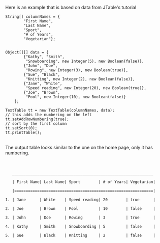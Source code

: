 Here is an example that is based on data from JTable's tutorial

```
String[] columnNames = {                                       
		"First Name",                                          
        "Last Name",                                           
        "Sport",                                               
        "# of Years",                                          
        "Vegetarian"};                                         
                                                               
                                                               
Object[][] data = {                                            
	    {"Kathy", "Smith",                                     
	     "Snowboarding", new Integer(5), new Boolean(false)},  
	    {"John", "Doe",                                        
	     "Rowing", new Integer(3), new Boolean(true)},         
	    {"Sue", "Black",                                       
	     "Knitting", new Integer(2), new Boolean(false)},      
	    {"Jane", "White",                                      
	     "Speed reading", new Integer(20), new Boolean(true)}, 
	    {"Joe", "Brown",                                       
	     "Pool", new Integer(10), new Boolean(false)}          
	};                                                         
                                                               
TextTable tt = new TextTable(columnNames, data);         
// this adds the numbering on the left      
tt.setAddRowNumbering(true);      
// sort by the first column                              
tt.setSort(0);                                                 
tt.printTable();                                               
```
<br>
The output table looks similar to the one on the home page, only it has numbering.<br>
<br>
<br>
<pre><code>   ______________________________________________________________<br>
   | First Name| Last Name| Sport        | # of Years| Vegetarian|<br>
   |=============================================================|<br>
1. | Jane      | White    | Speed reading| 20        | true      |<br>
2. | Joe       | Brown    | Pool         | 10        | false     |<br>
3. | John      | Doe      | Rowing       | 3         | true      |<br>
4. | Kathy     | Smith    | Snowboarding | 5         | false     |<br>
5. | Sue       | Black    | Knitting     | 2         | false     |<br>
</code></pre>